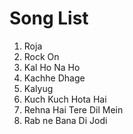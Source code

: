 # Song List

1. Roja
2. Rock On
3. Kal Ho Na Ho
4. Kachhe Dhage
5. Kalyug
6. Kuch Kuch Hota Hai
7. Rehna Hai Tere Dil Mein
8. Rab ne Bana Di Jodi